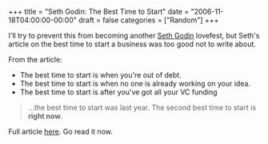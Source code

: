 +++
title = "Seth Godin: The Best Time to Start"
date = "2006-11-18T04:00:00-00:00"
draft = false
categories = ["Random"]
+++

I'll try to prevent this from becoming another [Seth
Godin](http://sethgodin.typepad.com) lovefest, but Seth's article on the
best time to start a business was too good not to write about.

From the article:

-   The best time to start is when you're out of debt.
-   The best time to start is when no one is already working on
    your idea.
-   The best time to start is after you've got all your VC funding

> ...the best time to start was last year. The second best time to start
> is **right now**.

Full article
[here](http://sethgodin.typepad.com/seths_blog/2006/11/when_to_start.html).
Go read it now.


